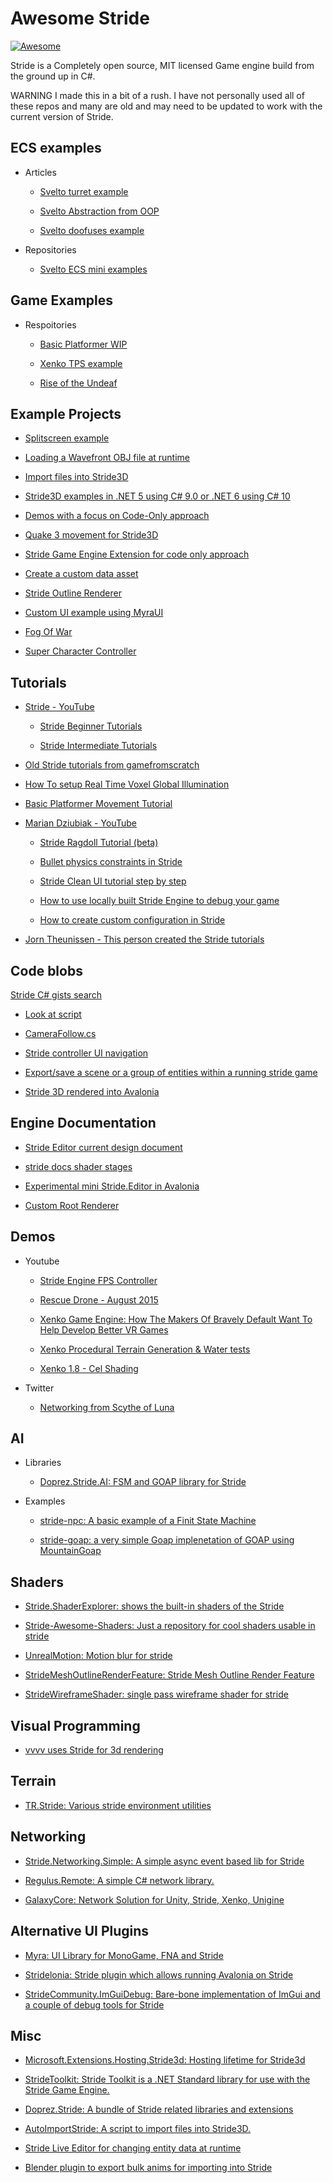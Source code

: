 # Awesome Stride

[![Awesome](https://cdn.rawgit.com/sindresorhus/awesome/d7305f38d29fed78fa85652e3a63e154dd8e8829/media/badge.svg)](https://github.com/sindresorhus/awesome)

Stride is a Completely open source, MIT licensed Game engine build from the ground up in C#.

WARNING I made this in a bit of a rush. I have not personally used all of these repos and many are old and may need to be updated to work with the current version of Stride.

## ECS examples

- Articles
  
  - [Svelto turret example](https://www.sebaslab.com/svelto-miniexample-7-stride-engine-demo/)
    
  - [Svelto Abstraction from OOP](https://www.sebaslab.com/ecs-abstraction-layers-and-modules-encapsulation/)
    
  - [Svelto doofuses example](https://www.sebaslab.com/svelto-ecs-3-3-and-the-new-filters-api/#:~:text=shiny%20new%20Doofuses%20Stride%20example.)
    
  
- Repositories
  
  - [Svelto ECS mini examples](https://github.com/sebas77/Svelto.MiniExamples)
    

## Game Examples

- Respoitories
  
  - [Basic Platformer WIP](https://github.com/Doprez/stride-platformer)
    
  - [Xenko TPS example](https://github.com/stride3d/Starbreach)
    
  - [Rise of the Undeaf](https://github.com/manio143/RiseOfTheUndeaf)
    

## Example Projects

- [Splitscreen example](https://github.com/spasarto/Stride3dSplitScreen)
  
- [Loading a Wavefront OBJ file at runtime](https://github.com/jeske/LoadObjTest)
  
- [Import files into Stride3D](https://github.com/VirtualBrightPlayz/AutoImportStride)
  
- [Stride3D examples in .NET 5 using C# 9.0 or .NET 6 using C# 10](https://github.com/VaclavElias/Stride3DTutorials)
  
- [Demos with a focus on Code-Only approach](https://github.com/najak3d/Stride3D_Demos)
  
- [Quake 3 movement for Stride3D](https://github.com/Redhacker1/Q3MovementStride)
  
- [Stride Game Engine Extension for code only approach](https://github.com/VaclavElias/stride-code-only)
  
- [Create a custom data asset](https://github.com/manio143/StrideCustomAsset)
  
- [Stride Outline Renderer](https://github.com/SoulRider/StrideOutlineRenderer)

- [Custom UI example using MyraUI ](https://github.com/Doprez/stride-ui-alternate-example)

- [Fog Of War](https://github.com/herocrab/StrideFogOfWarPlus)

- [Super Character Controller](https://github.com/corthax/SuperCharacterController)
  

## Tutorials

- [Stride - YouTube](https://www.youtube.com/c/Stride3d)
  
  - [Stride Beginner Tutorials](https://www.youtube.com/watch?v=Z2kUQhSmdr0&list=PLRZx2y7uC8mNySUMfOQf-TLNVnnHkLfPi)
    
  - [Stride Intermediate Tutorials](https://www.youtube.com/watch?v=-IXw64hZAqg&list=PLRZx2y7uC8mOE6_L0ZiFxNBE7HmzU2dP7)
    
- [Old Stride tutorials from gamefromscratch](https://www.youtube.com/watch?v=hmPrUuQQz8M&list=PLS9MbmO_ssyBLHw7rZeGmriUkRaxBp7LL)
  
- [How To setup Real Time Voxel Global Illumination](https://www.youtube.com/watch?v=NEMZ_HJzJ7w&t=1s)
  
- [Basic Platformer Movement Tutorial](https://www.youtube.com/watch?v=eTMT5up1AlY&t=2s)
  
- [Marian Dziubiak - YouTube](https://www.youtube.com/@manio1432/videos)
  
  - [Stride Ragdoll Tutorial (beta)](https://youtu.be/n8yAV8OSbes)
    
  - [Bullet physics constraints in Stride](https://www.youtube.com/watch?v=uMZMYpMD3Wg&t=1s)
    
  - [Stride Clean UI tutorial step by step](https://www.youtube.com/watch?v=cazIR97VPcg)
    
  - [How to use locally built Stride Engine to debug your game](https://www.youtube.com/watch?v=bXSC9o-EaR8)
    
  - [How to create custom configuration in Stride](https://www.youtube.com/watch?v=QKizq1xC4vk)
    
- [Jorn Theunissen - This person created the Stride tutorials](https://www.youtube.com/@Jorntheunissen/videos)
  

## Code blobs

[Stride C# gists search](https://gist.github.com/search?l=c%23&q=stride)

- [Look at script](https://gist.github.com/ykafia/9579569c26e2724f1a35afab0449b72a)
  
- [CameraFollow.cs](https://gist.github.com/ykafia/371b310de1ba7bb8ab3d2feffce2a190)
  
- [Stride controller UI navigation](https://gist.github.com/Aggror/4ba0632bd934103c6dcdb077a84376ef)
  
- [Export/save a scene or a group of entities within a running stride game](https://gist.github.com/Eideren/0aa59644eb7c5b029d04b7fa5a285e62)
  
- [Stride 3D rendered into Avalonia](https://gist.github.com/westonsoftware/a3fa982397fe1817ece4a27d3cbc5a89)
  

## Engine Documentation

- [Stride Editor current design document](https://gist.github.com/manio143/b6666eedb1403deb5525961697d0c25d)
  
- [stride docs shader stages](https://github.com/stride3d/stride-docs/blob/master/en/manual/graphics/effects-and-shaders/shading-language/shader-stages.md/)
  
- [Experimental mini Stride.Editor in Avalonia](https://github.com/manio143/StrideComponentsEditorAvalonia)

- [Custom Root Renderer](https://github.com/tebjan/Stride.CustomRootRenderFeature)
  

## Demos

- Youtube

  - [Stride Engine FPS Controller](https://www.youtube.com/watch?v=lrHfwvC9ARA)
  
  - [Rescue Drone - August 2015](https://www.youtube.com/watch?v=wOZ-s7Q4qWY)
  
  - [Xenko Game Engine: How The Makers Of Bravely Default Want To Help Develop Better VR Games](https://www.youtube.com/watch?v=1hgh7R38yK8)
  
  - [Xenko Procedural Terrain Generation &amp; Water tests](https://www.youtube.com/watch?v=ba_Tpz4ojHk)
  
  - [Xenko 1.8 - Cel Shading](https://www.youtube.com/watch?v=RJDrG1QR3Uo)

- Twitter
  
  - [Networking from Scythe of Luna](https://twitter.com/scythe_of_luna/status/1616773130495885325)
    

## AI

- Libraries
  
  - [Doprez.Stride.AI: FSM and GOAP library for Stride](https://github.com/Doprez/Doprez.Stride.AI)
    
- Examples
  
  - [stride-npc: A basic example of a Finit State Machine](https://github.com/Doprez/stride-npc)
    
  - [stride-goap: a very simple Goap implenetation of GOAP using MountainGoap](https://github.com/Doprez/stride-goap)
    

## Shaders

- [Stride.ShaderExplorer: shows the built-in shaders of the Stride](https://github.com/tebjan/Stride.ShaderExplorer)
  
- [Stride-Awesome-Shaders: Just a repository for cool shaders usable in stride](https://github.com/ykafia/Stride-Awesome-Shaders)
  
- [UnrealMotion: Motion blur for stride](https://github.com/ykafia/UnrealMotion)
  
- [StrideMeshOutlineRenderFeature: Stride Mesh Outline Render Feature](https://github.com/herocrab/StrideMeshOutlineRenderFeature)
  
- [StrideWireframeShader: single pass wireframe shader for stride](https://github.com/jeske/StrideWireframeShader)
  

## Visual Programming

- [vvvv uses Stride for 3d rendering](https://visualprogramming.net/)
  

## Terrain

- [TR.Stride: Various stride environment utilities](https://github.com/johang88/TR.Stride)
  

## Networking

- [Stride.Networking.Simple: A simple async event based lib for Stride](https://github.com/manio143/Stride.Networking.Simple)
  
- [Regulus.Remote: A simple C# network library.](https://github.com/jiowchern/Regulus.Remote)
  
- [GalaxyCore: Network Solution for Unity, Stride, Xenko, Unigine](https://github.com/defraswiew/GalaxyCore)
  

## Alternative UI Plugins

- [Myra: UI Library for MonoGame, FNA and Stride](https://github.com/rds1983/Myra)
  
- [Stridelonia: Stride plugin which allows running Avalonia on Stride](https://github.com/TheKeyblader/Stridelonia)
  
- [StrideCommunity.ImGuiDebug: Bare-bone implementation of ImGui and a couple of debug tools for Stride](https://github.com/Eideren/StrideCommunity.ImGuiDebug)
  

## Misc

- [Microsoft.Extensions.Hosting.Stride3d: Hosting lifetime for Stride3d](https://github.com/spasarto/Microsoft.Extensions.Hosting.Stride3d)
  
- [StrideToolkit: Stride Toolkit is a .NET Standard library for use with the Stride Game Engine.](https://github.com/dfkeenan/StrideToolkit)
  
- [Doprez.Stride: A bundle of Stride related libraries and extensions](https://github.com/Doprez/Doprez.Stride)
  
- [AutoImportStride: A script to import files into Stride3D.](https://github.com/VirtualBrightPlayz/AutoImportStride)

- [Stride Live Editor for changing entity data at runtime](https://github.com/tebjan/StrideLiveEditor)

- [Blender plugin to export bulk anims for importing into Stride](https://github.com/JackPilley/BlenderToStrideAnimationSeparator)
